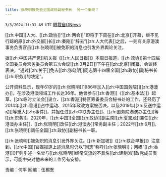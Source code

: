 ```yaml
---
title: 张晓明被免去全国政协副秘书长  另一个秦刚？
---
```

`3/3/2024 11:31 AM UTC` [轉載自GNews](https://gnews.org/articles/2361575)

[[zh:中国]]人大、[[zh:政协]]“[[zh:两会]]”即将于下周在[[zh:北京]]开幕，继不见行踪的原[[zh:外交部]]长[[zh:秦刚]]“辞去”[[zh:人大代表]]之后，一则有关原港澳事务负责官员[[zh:张晓明]]被免职的消息也引发外界舆论关注。

据[[zh:中国共产党]]机关报《[[zh:人民日报]]》本周日报道，[[zh:政协]]第十四届全国委员会常务委员会第五次会议[[zh:3月2日]]下午在[[zh:北京]]闭幕，会议经表决，“通过[[zh:关于]]免去[[zh:张晓明]]同志第十四届全国[[zh:政协]]副秘书长[[zh:职务]]的决定”。

公开资料显示，现年61岁的[[zh:张晓明]]1986年加入[[zh:中国国务院]][[zh:港澳办]]，在涉及港澳领域工作长达36年。他曾参与[[zh:香港]]《[[zh:基本法]]》起草、[[zh:临时立法会]]设立、[[zh:香港]]特区筹备委员会秘书处的工作，还经历了2014年[[zh:香港]]占中运动、2015年政改方案被否决，以及2019年[[zh:反送中运动]]等重大[[zh:事件]]，并担任过[[zh:中联办主任]]、[[zh:国务院港澳办主任]]等[[zh:职务]]。2020年，[[zh:中国]]全国[[zh:政协]]副主席[[zh:夏宝龙]]兼任[[zh:港澳办主任]]，[[zh:张晓明]]改任[[zh:港澳办]]常务副主任；2022年[[zh:6月]]，[[zh:张晓明]]调任全国[[zh:政协]]副秘书长一职。

[[zh:张晓明]]被免职的消息引发外界关注。[[zh:新加坡]]《[[zh:联合早报]]》注意到，[[zh:中国]]官媒报道上述消息时仍以“同志”称呼[[zh:张晓明]]；网媒“[[zh:香港]]01”则引述一名曾与[[zh:张晓明]]经常交流的不具名[[zh:建制派]]政党成员表示，可能中央对他未来的工作另有安排。

责编：何平       网编：伍檫愙
